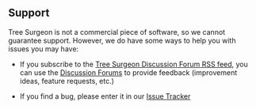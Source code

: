 ## Support

Tree Surgeon is not a commercial piece of software, so we cannot guarantee support. However, we do have some ways to help you with issues you may have:

* If you subscribe to the [Tree Surgeon Discussion Forum RSS feed](http://www.codeplex.com/treesurgeon/Project/ProjectRss.aspx?ProjectRSSFeed=codeplex%3a%2f%2fforum%2ftreesurgeon), you can use the [Discussion Forums](http://www.codeplex.com/treesurgeon/Thread/List.aspx) to provide feedback (improvement ideas, feature requests, etc.) 
* If you find a bug, please enter it in our [Issue Tracker](http://www.codeplex.com/treesurgeon/WorkItem/List.aspx)
